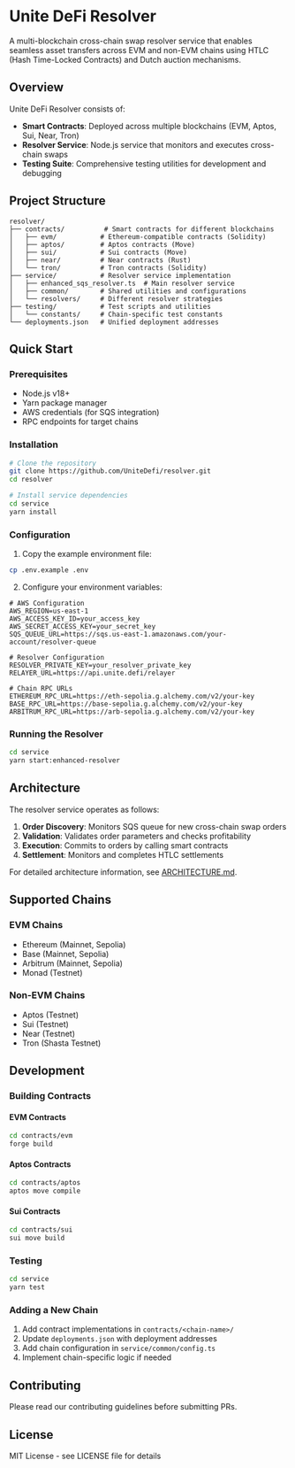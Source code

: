 # Unite DeFi Resolver

A multi-blockchain cross-chain swap resolver service that enables seamless asset transfers across EVM and non-EVM chains using HTLC (Hash Time-Locked Contracts) and Dutch auction mechanisms.

## Overview

Unite DeFi Resolver consists of:
- **Smart Contracts**: Deployed across multiple blockchains (EVM, Aptos, Sui, Near, Tron)
- **Resolver Service**: Node.js service that monitors and executes cross-chain swaps
- **Testing Suite**: Comprehensive testing utilities for development and debugging

## Project Structure

```
resolver/
├── contracts/          # Smart contracts for different blockchains
│   ├── evm/           # Ethereum-compatible contracts (Solidity)
│   ├── aptos/         # Aptos contracts (Move)
│   ├── sui/           # Sui contracts (Move)
│   ├── near/          # Near contracts (Rust)
│   └── tron/          # Tron contracts (Solidity)
├── service/           # Resolver service implementation
│   ├── enhanced_sqs_resolver.ts  # Main resolver service
│   ├── common/        # Shared utilities and configurations
│   └── resolvers/     # Different resolver strategies
├── testing/           # Test scripts and utilities
│   └── constants/     # Chain-specific test constants
└── deployments.json   # Unified deployment addresses
```

## Quick Start

### Prerequisites

- Node.js v18+
- Yarn package manager
- AWS credentials (for SQS integration)
- RPC endpoints for target chains

### Installation

```bash
# Clone the repository
git clone https://github.com/UniteDefi/resolver.git
cd resolver

# Install service dependencies
cd service
yarn install
```

### Configuration

1. Copy the example environment file:
```bash
cp .env.example .env
```

2. Configure your environment variables:
```env
# AWS Configuration
AWS_REGION=us-east-1
AWS_ACCESS_KEY_ID=your_access_key
AWS_SECRET_ACCESS_KEY=your_secret_key
SQS_QUEUE_URL=https://sqs.us-east-1.amazonaws.com/your-account/resolver-queue

# Resolver Configuration
RESOLVER_PRIVATE_KEY=your_resolver_private_key
RELAYER_URL=https://api.unite.defi/relayer

# Chain RPC URLs
ETHEREUM_RPC_URL=https://eth-sepolia.g.alchemy.com/v2/your-key
BASE_RPC_URL=https://base-sepolia.g.alchemy.com/v2/your-key
ARBITRUM_RPC_URL=https://arb-sepolia.g.alchemy.com/v2/your-key
```

### Running the Resolver

```bash
cd service
yarn start:enhanced-resolver
```

## Architecture

The resolver service operates as follows:

1. **Order Discovery**: Monitors SQS queue for new cross-chain swap orders
2. **Validation**: Validates order parameters and checks profitability
3. **Execution**: Commits to orders by calling smart contracts
4. **Settlement**: Monitors and completes HTLC settlements

For detailed architecture information, see [ARCHITECTURE.md](./ARCHITECTURE.md).

## Supported Chains

### EVM Chains
- Ethereum (Mainnet, Sepolia)
- Base (Mainnet, Sepolia)
- Arbitrum (Mainnet, Sepolia)
- Monad (Testnet)

### Non-EVM Chains
- Aptos (Testnet)
- Sui (Testnet)
- Near (Testnet)
- Tron (Shasta Testnet)

## Development

### Building Contracts

#### EVM Contracts
```bash
cd contracts/evm
forge build
```

#### Aptos Contracts
```bash
cd contracts/aptos
aptos move compile
```

#### Sui Contracts
```bash
cd contracts/sui
sui move build
```

### Testing

```bash
cd service
yarn test
```

### Adding a New Chain

1. Add contract implementations in `contracts/<chain-name>/`
2. Update `deployments.json` with deployment addresses
3. Add chain configuration in `service/common/config.ts`
4. Implement chain-specific logic if needed

## Contributing

Please read our contributing guidelines before submitting PRs.

## License

MIT License - see LICENSE file for details